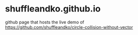 # shuffleandko.github.io
github page that hosts the live demo of https://github.com/shuffleandko/circle-collision-without-vector
